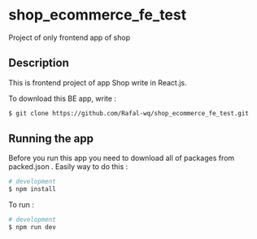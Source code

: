 # shop_ecommerce_fe_test
Project of only frontend app of shop
## Description

This is frontend project of app Shop write in React.js.</br>

To download this BE app, write :

```bash
$ git clone https://github.com/Rafal-wq/shop_ecommerce_fe_test.git
```

## Running the app

Before you run this app you need to download all of packages from packed.json .
Easily way to do this :

```bash
# development
$ npm install
```

To run :

```bash
# development
$ npm run dev
```


